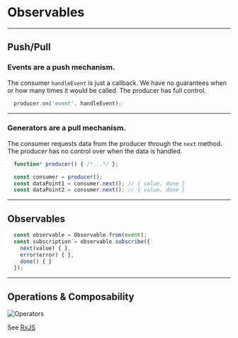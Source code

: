 # Observables
---

## Push/Pull

### Events are a push mechanism.
The consumer `handleEvent` is just a callback.
We have no guarantees when or how many times it would be called. The producer has full control.

```javascript
  producer.on('event', handleEvent);
```
---

### Generators are a pull mechanism.
The consumer requests data from the producer through the `next` method. The producer has no control over when the data is handled.

```javascript
  function* producer() { /*...*/ };

  const consumer = producer();
  const dataPoint1 = consumer.next(); // { value, done }
  const dataPoint2 = consumer.next(); // { value, done }
```
---

## Observables

```javascript
  const observable = Observable.from(event);
  const subscription = observable.subscribe({
    next(value) { },
    error(error) { },
    done() { }
  });
```
---

## Operations & Composability

![Operators](/images/observables.png)

See [RxJS](https://rxmarbles.com)